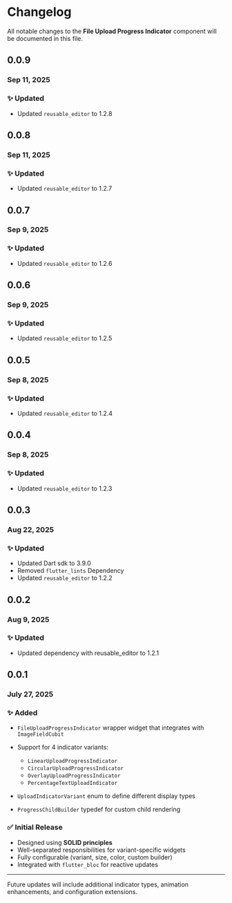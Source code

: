 # Changelog

All notable changes to the **File Upload Progress Indicator** component will be documented in this file.

## 0.0.9

### Sep 11, 2025

### ✨ Updated

- Updated `reusable_editor` to 1.2.8

## 0.0.8

### Sep 11, 2025

### ✨ Updated

- Updated `reusable_editor` to 1.2.7

## 0.0.7

### Sep 9, 2025

### ✨ Updated

- Updated `reusable_editor` to 1.2.6

## 0.0.6

### Sep 9, 2025

### ✨ Updated

- Updated `reusable_editor` to 1.2.5

## 0.0.5

### Sep 8, 2025

### ✨ Updated

- Updated `reusable_editor` to 1.2.4

## 0.0.4

### Sep 8, 2025

### ✨ Updated

- Updated `reusable_editor` to 1.2.3

## 0.0.3

### Aug 22, 2025

### ✨ Updated

- Updated Dart sdk to 3.9.0
- Removed `flutter_lints` Dependency
- Updated `reusable_editor` to 1.2.2

## 0.0.2

### Aug 9, 2025

### ✨ Updated

* Updated dependency with reusable_editor to 1.2.1

## 0.0.1

### July 27, 2025

### ✨ Added

* `FileUploadProgressIndicator` wrapper widget that integrates with `ImageFieldCubit`
* Support for 4 indicator variants:

    * `LinearUploadProgressIndicator`
    * `CircularUploadProgressIndicator`
    * `OverlayUploadProgressIndicator`
    * `PercentageTextUploadIndicator`
* `UploadIndicatorVariant` enum to define different display types
* `ProgressChildBuilder` typedef for custom child rendering

### ✅ Initial Release

* Designed using **SOLID principles**
* Well-separated responsibilities for variant-specific widgets
* Fully configurable (variant, size, color, custom builder)
* Integrated with `flutter_bloc` for reactive updates

---

Future updates will include additional indicator types, animation enhancements, and configuration extensions.
